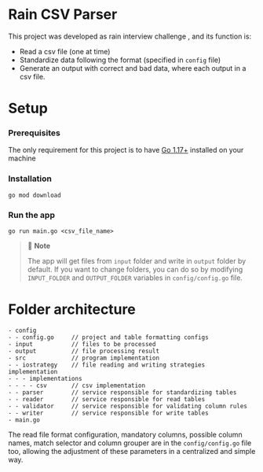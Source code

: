 # Rain CSV Parser

This project was developed as rain interview challenge , and its function is:
 * Read a csv file (one at time)
 * Standardize data following the format (specified in `config` file)  
 * Generate an output with correct and bad data, where each output in a csv file.

# Setup

### Prerequisites

The only requirement for this project is to have [Go 1.17+](https://go.dev/dl/) installed on your machine

### Installation

```shell
go mod download
```

### Run the app

```shell
go run main.go <csv_file_name>
```

> 🚩 **Note**
>
> The app will get files from `input` folder and write in `output` folder by default.
> If you want to change folders, you can do so by modifying `INPUT_FOLDER` and `OUTPUT_FOLDER` variables in `config/config.go` file.

# Folder architecture

```
- config
- - config.go     // project and table formatting configs
- input           // files to be processed
- output          // file processing result
- src             // program implementation
- - iostrategy    // file reading and writing strategies implementation
- - - implementations
- - - - csv       // csv implementation
- - parser        // service responsible for standardizing tables
- - reader        // service responsible for read tables
- - validator     // service responsible for validating column rules
- - writer        // service responsible for write tables
- main.go
```

The read file format configuration, mandatory columns, possible column names, match selector and column grouper
are in the `config/config.go` file too, allowing the adjustment of these parameters in a centralized and simple way.